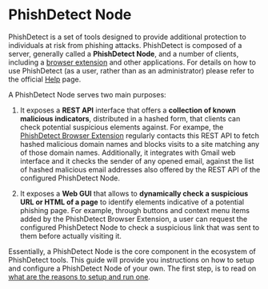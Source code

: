 # PhishDetect Node

PhishDetect is a set of tools designed to provide additional protection to individuals at risk from phishing attacks. PhishDetect is composed of a server, generally called a **PhishDetect Node**, and a number of clients, including a [browser extension](https://github.com/phishdetect/phishdetect-extension) and other applications. For details on how to use PhishDetect (as a user, rather than as an administrator) please refer to the official [Help](https://phishdetect.io/help/) page.

A PhishDetect Node serves two main purposes:

1. It exposes a **REST API** interface that offers a **collection of known malicious indicators**, distributed in a hashed form, that clients can check potential suspicious elements against. For exampe, the [PhishDetect Browser Extension](https://github.com/phishdetect/phishdetect-extension) regularly contacts this REST API to fetch hashed malicious domain names and blocks visits to a site matching any of those domain names. Additionally, it integrates with Gmail web interface and it checks the sender of any opened email, against the list of hashed malicious email addresses also offered by the REST API of the configured PhishDetect Node.

2. It exposes a **Web GUI** that allows to **dynamically check a suspicious URL or HTML of a page** to identify elements indicative of a potential phishing page. For example, through buttons and context menu items added by the PhishDetect Browser Extension, a user can request the configured PhishDetect Node to check a suspicious link that was sent to them before actually visiting it.

Essentially, a PhishDetect Node is the core component in the ecosystem of PhishDetect tools. This guide will provide you instructions on how to setup and configure a PhishDetect Node of your own. The first step, is to read on [what are the reasons to setup and run one](why.md).
